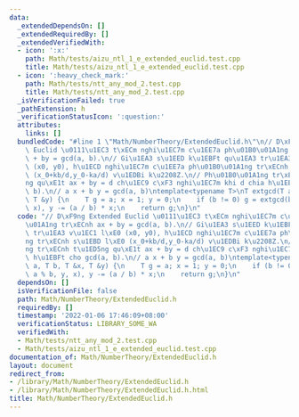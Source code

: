 ```yaml
---
data:
  _extendedDependsOn: []
  _extendedRequiredBy: []
  _extendedVerifiedWith:
  - icon: ':x:'
    path: Math/tests/aizu_ntl_1_e_extended_euclid.test.cpp
    title: Math/tests/aizu_ntl_1_e_extended_euclid.test.cpp
  - icon: ':heavy_check_mark:'
    path: Math/tests/ntt_any_mod_2.test.cpp
    title: Math/tests/ntt_any_mod_2.test.cpp
  _isVerificationFailed: true
  _pathExtension: h
  _verificationStatusIcon: ':question:'
  attributes:
    links: []
  bundledCode: "#line 1 \"Math/NumberTheory/ExtendedEuclid.h\"\n// D\xF9ng Extended\
    \ Euclid \u0111\u1EC3 t\xECm nghi\u1EC7m c\u1EE7a ph\u01B0\u01A1ng tr\xECnh ax\
    \ + by = gcd(a, b).\n// Gi\u1EA3 s\u1EED k\u1EBFt qu\u1EA3 tr\u1EA3 v\u1EC1 l\xE0\
    \ (x0, y0), h\u1ECD nghi\u1EC7m c\u1EE7a ph\u01B0\u01A1ng tr\xECnh s\u1EBD l\xE0\
    \ (x_0+kb/d,y_0-ka/d) v\u1EDBi k\u2208Z.\n// Ph\u01B0\u01A1ng tr\xECnh t\u1ED5\
    ng qu\xE1t ax + by = d ch\u1EC9 c\xF3 nghi\u1EC7m khi d chia h\u1EBFt cho gcd(a,\
    \ b).\n// a x + b y = gcd(a, b)\ntemplate<typename T>\nT extgcd(T a, T b, T &x,\
    \ T &y) {\n    T g = a; x = 1; y = 0;\n    if (b != 0) g = extgcd(b, a % b, y,\
    \ x), y -= (a / b) * x;\n    return g;\n}\n"
  code: "// D\xF9ng Extended Euclid \u0111\u1EC3 t\xECm nghi\u1EC7m c\u1EE7a ph\u01B0\
    \u01A1ng tr\xECnh ax + by = gcd(a, b).\n// Gi\u1EA3 s\u1EED k\u1EBFt qu\u1EA3\
    \ tr\u1EA3 v\u1EC1 l\xE0 (x0, y0), h\u1ECD nghi\u1EC7m c\u1EE7a ph\u01B0\u01A1\
    ng tr\xECnh s\u1EBD l\xE0 (x_0+kb/d,y_0-ka/d) v\u1EDBi k\u2208Z.\n// Ph\u01B0\u01A1\
    ng tr\xECnh t\u1ED5ng qu\xE1t ax + by = d ch\u1EC9 c\xF3 nghi\u1EC7m khi d chia\
    \ h\u1EBFt cho gcd(a, b).\n// a x + b y = gcd(a, b)\ntemplate<typename T>\nT extgcd(T\
    \ a, T b, T &x, T &y) {\n    T g = a; x = 1; y = 0;\n    if (b != 0) g = extgcd(b,\
    \ a % b, y, x), y -= (a / b) * x;\n    return g;\n}\n"
  dependsOn: []
  isVerificationFile: false
  path: Math/NumberTheory/ExtendedEuclid.h
  requiredBy: []
  timestamp: '2022-01-06 17:46:09+08:00'
  verificationStatus: LIBRARY_SOME_WA
  verifiedWith:
  - Math/tests/ntt_any_mod_2.test.cpp
  - Math/tests/aizu_ntl_1_e_extended_euclid.test.cpp
documentation_of: Math/NumberTheory/ExtendedEuclid.h
layout: document
redirect_from:
- /library/Math/NumberTheory/ExtendedEuclid.h
- /library/Math/NumberTheory/ExtendedEuclid.h.html
title: Math/NumberTheory/ExtendedEuclid.h
---
```


